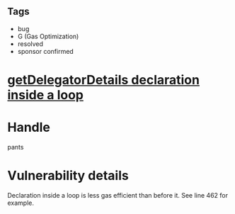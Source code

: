 ## Tags

- bug
- G (Gas Optimization)
- resolved
- sponsor confirmed

# [getDelegatorDetails declaration inside a loop](https://github.com/code-423n4/2021-10-covalent-findings/issues/39) 

# Handle

pants


# Vulnerability details

Declaration inside a loop is less gas efficient than before it. See line 462 for example.

